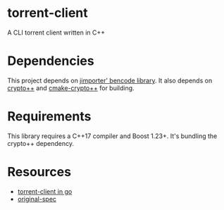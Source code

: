 # torrent-client
A CLI torrent client written in C++

# Dependencies
This project depends on [jimporter' bencode library](https://github.com/jimporter/bencode.hpp). It also depends on [crypto++](https://github.com/weidai11/cryptopp) and [cmake-crypto++](https://github.com/noloader/cryptopp-cmake) for building. 

# Requirements
This library requires a C++17 compiler and Boost 1.23+. It's bundling the crypto++ dependency.

# Resources
* [torrent-client in go](https://blog.jse.li/posts/torrent/)
* [original-spec](https://www.bittorrent.org/beps/bep_0003.html)
